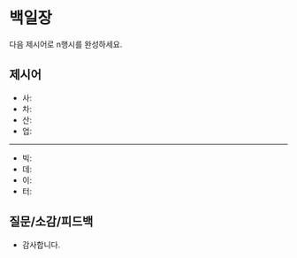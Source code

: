 # 백일장
다음 제시어로 n행시를 완성하세요.

## 제시어
- 사: 
- 차: 
- 산: 
- 업: 
---
- 빅: 
- 데: 
- 이: 
- 터: 

## 질문/소감/피드백
- 감사합니다.